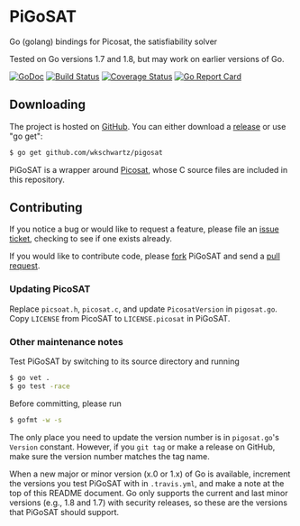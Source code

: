 PiGoSAT
=======

Go (golang) bindings for Picosat, the satisfiability solver

Tested on Go versions 1.7 and 1.8, but may work on earlier versions of Go.

[![GoDoc](https://godoc.org/github.com/wkschwartz/pigosat/github?status.svg)](https://godoc.org/github.com/wkschwartz/pigosat)
[![Build Status](https://travis-ci.org/wkschwartz/pigosat.svg?branch=master)](https://travis-ci.org/wkschwartz/pigosat)
[![Coverage Status](https://coveralls.io/repos/github/wkschwartz/pigosat/badge.svg?branch=master)](https://coveralls.io/github/wkschwartz/pigosat?branch=master)
[![Go Report Card](https://goreportcard.com/badge/github.com/wkschwartz/pigosat)](https://goreportcard.com/report/github.com/wkschwartz/pigosat)

Downloading
-----------

The project is hosted on [GitHub](https://github.com/wkschwartz/pigosat). You
can either download a [release](https://github.com/wkschwartz/PiGoSAT/releases)
or use "go get":

```bash
$ go get github.com/wkschwartz/pigosat
```

PiGoSAT is a wrapper around [Picosat](http://fmv.jku.at/picosat/), whose C
source files are included in this repository.

Contributing
------------

If you notice a bug or would like to request a feature, please file an [issue
ticket](https://github.com/wkschwartz/pigosat/issues), checking to see if one
exists already.

If you would like to contribute code, please
[fork](https://github.com/wkschwartz/PiGoSAT/fork) PiGoSAT and send a [pull
request](https://help.github.com/articles/using-pull-requests).

### Updating PicoSAT

Replace `picsoat.h`, `picosat.c`, and update `PicosatVersion` in
`pigosat.go`. Copy `LICENSE` from PicoSAT to `LICENSE.picosat` in PiGoSAT.

### Other maintenance notes

Test PiGoSAT by switching to its source directory and running

```bash
$ go vet .
$ go test -race
```

Before committing, please run

```bash
$ gofmt -w -s
```

The only place you need to update the version number is in `pigosat.go`'s
`Version` constant. However, if you `git tag` or make a release on GitHub,
make sure the version number matches the tag name.

When a new major or minor version (x.0 or 1.x) of Go is available, increment the
versions you test PiGoSAT with in `.travis.yml`, and make a note at the top of
this README document. Go only supports the current and last minor versions
(e.g., 1.8 and 1.7) with security releases, so these are the versions that
PiGoSAT should support.
